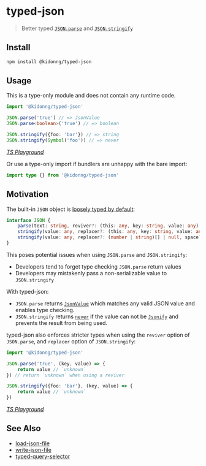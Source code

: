 # typed-json

> Better typed [`JSON.parse`](https://developer.mozilla.org/docs/Web/JavaScript/Reference/Global_Objects/JSON/parse) and [`JSON.stringify`](https://developer.mozilla.org/docs/Web/JavaScript/Reference/Global_Objects/JSON/stringify)

## Install

```sh
npm install @kidonng/typed-json
```

## Usage

This is a type-only module and does not contain any runtime code.

```ts
import '@kidonng/typed-json'

JSON.parse('true') // => JsonValue
JSON.parse<boolean>('true') // => boolean

JSON.stringify({foo: 'bar'}) // => string
JSON.stringify(Symbol('foo')) // => never
```

[_TS Playground_](https://www.typescriptlang.org/play?#code/JYWwDg9gTgLgBAcgAIGtgBMIDssHMD0MAnmAKboC0AVgM7YIBQDAUgMoDyAcgHRgCGUGqQAUCGFACupBAEo4+fHAC8APjjM6WAGp8ANlJYce-QaQA8AIwgRdpPlhWjxU2fMWq4Vm3axM2XbhpxYDxgADMiYQBvMOsALkQLAQQAXzkFZTUgqBDcQwDs3PDI1iIQK11RWIhZdPc1LFIAN1IoIA)

Or use a type-only import if bundlers are unhappy with the bare import:

```ts
import type {} from '@kidonng/typed-json'
```

## Motivation

The built-in `JSON` object is [loosely typed by default](https://github.com/microsoft/TypeScript/blob/5c1abd300d39e81f6a5eed9a6eb66a3cff45ea46/lib/lib.es5.d.ts#L1052-L1074):

<!-- prettier-ignore -->
```ts
interface JSON {
    parse(text: string, reviver?: (this: any, key: string, value: any) => any): any;
    stringify(value: any, replacer?: (this: any, key: string, value: any) => any, space?: string | number): string;
    stringify(value: any, replacer?: (number | string)[] | null, space?: string | number): string;
}
```

This poses potential issues when using `JSON.parse` and `JSON.stringify`:

- Developers tend to forget type checking `JSON.parse` return values
- Developers may mistakenly pass a non-serializable value to `JSON.stringify`

With typed-json:

- `JSON.parse` returns [`JsonValue`](https://github.com/sindresorhus/type-fest/blob/96bf69d14834bb7d2450e276f8199fbb69e3642c/source/basic.d.ts#L45) which matches any valid JSON value and enables type checking.
- `JSON.stringify` returns [`never`](https://www.typescriptlang.org/docs/handbook/2/functions.html#never) if the value can not be [`Jsonify`](https://github.com/sindresorhus/type-fest/blob/main/source/jsonify.d.ts) and prevents the result from being used.

typed-json also enforces stricter types when using the `reviver` option of `JSON.parse`, and `replacer` option of `JSON.stringify`:

```ts
import '@kidonng/typed-json'

JSON.parse('true', (key, value) => {
	return value // `unknown`
}) // return `unknown` when using a reviver

JSON.stringify({foo: 'bar'}, (key, value) => {
	return value // `unknown`
})
```

[_TS Playground_](https://www.typescriptlang.org/play?#code/JYWwDg9gTgLgBAcgAIGtgBMIDssHMD0MAnmAKboC0AVgM7YIBQDAUgMoDyAcgHRgCGUGqQAUCGFACupBABo4wlKSJyAbnwA2UgJRwAvAD44AbwYBIKKRgSoWOGs2k4+fHAAGErCiwQA7llcMAL46znAWVjZuHl6+-nA+ABakthI0wHhwfGGkKsAqpFBMbFzcNOLpuMAAZkTCRlUQEABciABGAgiBcgpKqhraeoYm5pbWtvZSTi7unt5+AcFAA)

## See Also

- [load-json-file](https://github.com/sindresorhus/load-json-file)
- [write-json-file](https://github.com/sindresorhus/write-json-file)
- [typed-query-selector](https://github.com/g-plane/typed-query-selector)
